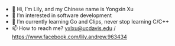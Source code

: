 - 👋 Hi, I’m Lily, and my Chinese name is Yongxin Xu
- 👀 I’m interested in software development
- 🌱 I’m currently learning Go and Clips, never stop learning C/C++
- 📫 How to reach me? yxlxu@ucdavis.edu / https://www.facebook.com/lily.andrew.963434
